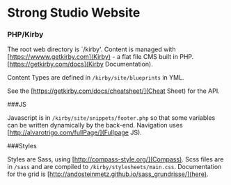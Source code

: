 Strong Studio Website
===

### PHP/Kirby

The root web directory is `/kirby'.
Content is managed with [https://wwww.getkirby.com](Kirby) - a flat file CMS built in PHP.
[https://getkirby.com/docs](Kirby Documentation).

Content Types are defined in `/kirby/site/blueprints` in YML.

See the [https://getkirby.com/docs/cheatsheet/](Cheat Sheet) for the API.


###JS

Javascript is in `/kirby/site/snippets/footer.php` so that some variables can be written dynamically by the back-end.
Navigation uses [http://alvarotrigo.com/fullPage/](Fullpage JS).


###Styles

Styles are Sass, using [http://compass-style.org/](Compass). Scss files are in `/sass` and are compiled to `/kirby/stylesheets/main.css`.
Documentation for the grid is [http://andosteinmetz.github.io/sass_grundrisse/](here).

